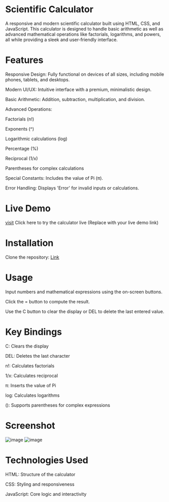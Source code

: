 # Scientific Calculator

A responsive and modern scientific calculator built using HTML, CSS, and JavaScript. This calculator is designed to handle basic arithmetic as well as advanced mathematical operations like factorials, logarithms, and powers, all while providing a sleek and user-friendly interface.


# Features

Responsive Design: Fully functional on devices of all sizes, including mobile phones, tablets, and desktops.

Modern UI/UX: Intuitive interface with a premium, minimalistic design.

Basic Arithmetic: Addition, subtraction, multiplication, and division.

Advanced Operations:

Factorials (n!)

Exponents (^)

Logarithmic calculations (log)

Percentage (%)

Reciprocal (1/x)

Parentheses for complex calculations

Special Constants: Includes the value of Pi (π).

Error Handling: Displays 'Error' for invalid inputs or calculations.

# Live Demo
[visit](https://githubarvind01.github.io/Scientific_Calculator/)
Click here to try the calculator live (Replace with your live demo link)

# Installation

Clone the repository:
[Link](https://github.com/GitHubArvind01/Scientific_Calculator.git
)


# Usage

Input numbers and mathematical expressions using the on-screen buttons.

Click the = button to compute the result.

Use the C button to clear the display or DEL to delete the last entered value.

# Key Bindings

C: Clears the display

DEL: Deletes the last character

n!: Calculates factorials

1/x: Calculates reciprocal

π: Inserts the value of Pi

log: Calculates logarithms

(): Supports parentheses for complex expressions

# Screenshot
![image](https://github.com/user-attachments/assets/a74dfa2f-5191-4be6-a505-9487ab1c1f5b)
![image](https://github.com/user-attachments/assets/de0c5d66-6058-4622-bf45-23e45cdbe40c)

# Technologies Used

HTML: Structure of the calculator

CSS: Styling and responsiveness

JavaScript: Core logic and interactivity


